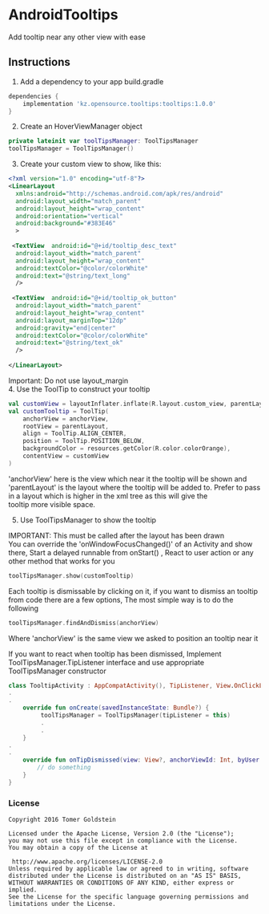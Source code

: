# AndroidTooltips
Add tooltip near any other view with ease
  
  
## Instructions  
  
1. Add a dependency to your app build.gradle  
```groovy  
dependencies {  
	implementation 'kz.opensource.tooltips:tooltips:1.0.0'
}  
```  
  
2. Create an HoverViewManager object  
```kotlin  
private lateinit var toolTipsManager: ToolTipsManager  
toolTipsManager = ToolTipsManager()
```  
  
3. Create your custom view to show, like this:  
```xml  
<?xml version="1.0" encoding="utf-8"?>  
<LinearLayout  
  xmlns:android="http://schemas.android.com/apk/res/android"  
  android:layout_width="match_parent"  
  android:layout_height="wrap_content"  
  android:orientation="vertical"  
  android:background="#383E46"  
  >  
  
 <TextView  android:id="@+id/tooltip_desc_text"  
  android:layout_width="match_parent"  
  android:layout_height="wrap_content"  
  android:textColor="@color/colorWhite"  
  android:text="@string/text_long"  
  />  
  
 <TextView  android:id="@+id/tooltip_ok_button"  
  android:layout_width="match_parent"  
  android:layout_height="wrap_content"  
  android:layout_marginTop="12dp"  
  android:gravity="end|center"  
  android:textColor="@color/colorWhite"  
  android:text="@string/text_ok"  
  />  
  
</LinearLayout> 
```  
Important: Do not use layout_margin  
  4. Use the ToolTip to construct your tooltip  
```kotlin  
val customView = layoutInflater.inflate(R.layout.custom_view, parentLayout, false)  
val customTooltip = ToolTip(  
	anchorView = anchorView,  
	rootView = parentLayout,  
	align = ToolTip.ALIGN_CENTER,  
	position = ToolTip.POSITION_BELOW,  
	backgroundColor = resources.getColor(R.color.colorOrange),  
	contentView = customView  
)
```  
'anchorView' here is the view which near it the tooltip will be shown and 'parentLayout' is the layout where the tooltip will be added to.  Prefer to pass in a layout which is higher in the xml tree as this will give the  
tooltip more visible space.  
  
5. Use ToolTipsManager to show the tooltip  
  
IMPORTANT: This must be called after the layout has been drawn  
You can override the 'onWindowFocusChanged()' of an Activity and show there, Start a delayed runnable from onStart() , React to user action or any other method that works for you  
```kotlin  
toolTipsManager.show(customTooltip) 
```  
  
Each tooltip is dismissable by clicking on it, if you want to dismiss an tooltip from code there are a few options, The most simple way is to do the following  
```kotlin  
toolTipsManager.findAndDismiss(anchorView)
```  
Where 'anchorView' is the same view we asked to position an tooltip near it  
  
If you want to react when tooltip has been dismissed, Implement ToolTipsManager.TipListener interface and use appropriate ToolTipsManager constructor  
```kotlin  
class TooltipActivity : AppCompatActivity(), TipListener, View.OnClickListener { 
.  
.  
	override fun onCreate(savedInstanceState: Bundle?) { 
		 toolTipsManager = ToolTipsManager(tipListener = this)
		 .
		 .
	}  
.  
.  
	override fun onTipDismissed(view: View?, anchorViewId: Int, byUser: Boolean) {
		// do something
	}
}
```  
  
### License  
```  
Copyright 2016 Tomer Goldstein  
  
Licensed under the Apache License, Version 2.0 (the "License");  
you may not use this file except in compliance with the License.  
You may obtain a copy of the License at  
  
 http://www.apache.org/licenses/LICENSE-2.0  
Unless required by applicable law or agreed to in writing, software  
distributed under the License is distributed on an "AS IS" BASIS,  
WITHOUT WARRANTIES OR CONDITIONS OF ANY KIND, either express or implied.  
See the License for the specific language governing permissions and  
limitations under the License.  
```